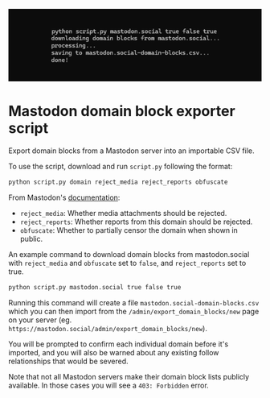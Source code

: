 ![A screenshot of a command prompt with the output of the script: python script.py mastodon.social true false true, downloading domain blocks from mastodon.social...processing...saving to mastodon.social-domain-blocks.csv...done!](thumbnail-small.png)

# Mastodon domain block exporter script

Export domain blocks from a Mastodon server into an importable CSV file.

To use the script, download and run `script.py` following the format:

```sh
python script.py domain reject_media reject_reports obfuscate
```

From Mastodon's [documentation](https://docs.joinmastodon.org/methods/admin/domain_blocks/#form-data-parameters):

- `reject_media`: Whether media attachments should be rejected.
- `reject_reports`: Whether reports from this domain should be rejected.
- `obfuscate`: Whether to partially censor the domain when shown in public.

An example command to download domain blocks from mastodon.social with `reject_media` and `obfuscate` set to `false`, and `reject_reports` set to true.

```sh
python script.py mastodon.social true false true
```

Running this command will create a file `mastodon.social-domain-blocks.csv` which you can then import from the `/admin/export_domain_blocks/new` page on your server (eg. `https://mastodon.social/admin/export_domain_blocks/new`).

You will be prompted to confirm each individual domain before it's imported, and you will also be warned about any existing follow relationships that would be severed.

Note that not all Mastodon servers make their domain block lists publicly available. In those cases you will see a `403: Forbidden` error.

